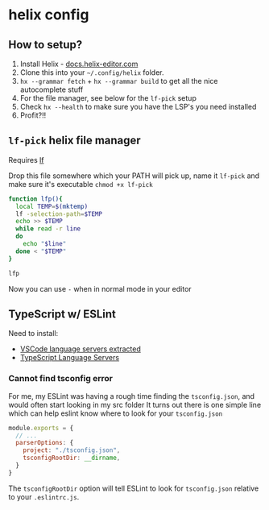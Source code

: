 # helix config

## How to setup?

1. Install Helix - [docs.helix-editor.com](https://docs.helix-editor.com/install.html)
1. Clone this into your `~/.config/helix` folder.
1. `hx --grammar fetch` + `hx --grammar build` to get all the nice autocomplete stuff
1. For the file manager, see below for the `lf-pick` setup
1. Check `hx --health` to make sure you have the LSP's you need installed
1. Profit?!!

## `lf-pick` helix file manager

Requires [lf](https://github.com/gokcehan/lf?tab=readme-ov-file#installation)

Drop this file somewhere which your PATH will pick up, name it `lf-pick` and make sure it's executable `chmod +x lf-pick`
```bash
function lfp(){
  local TEMP=$(mktemp)
  lf -selection-path=$TEMP
  echo >> $TEMP
  while read -r line
  do
    echo "$line"
  done < "$TEMP"
}

lfp
```

Now you can use `-` when in normal mode in your editor 

## TypeScript w/ ESLint 

Need to install:
- [VSCode language servers extracted](https://github.com/hrsh7th/vscode-langservers-extracted)
- [TypeScript Language Servers](https://github.com/typescript-language-server/typescript-language-server)

### Cannot find tsconfig error

For me, my ESLint was having a rough time finding the `tsconfig.json`, and would often start looking in my src folder
It turns out there is one simple line which can help eslint know where to look for your `tsconfig.json`

```javascript
module.exports = {
  // ...
  parserOptions: {
    project: "./tsconfig.json",
    tsconfigRootDir: __dirname,
  }
}
```

The `tsconfigRootDir` option will tell ESLint to look for `tsconfig.json` relative to your `.eslintrc.js`.

